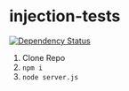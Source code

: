 # injection-tests

[![Dependency Status](https://david-dm.org/liftsecurity/injection-tests.png)](https://david-dm.org/liftsecurity/injection-tests)


1. Clone Repo
2. ```npm i```
3. ```node server.js```
